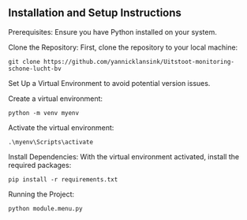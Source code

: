 ## Installation and Setup Instructions

Prerequisites:
Ensure you have Python installed on your system.

Clone the Repository:
First, clone the repository to your local machine:

```
git clone https://github.com/yannicklansink/Uitstoot-monitoring-schone-lucht-bv
```

Set Up a Virtual Environment to avoid potential version issues.

Create a virtual environment:

```
python -m venv myenv
```

Activate the virtual environment:

```
.\myenv\Scripts\activate
```

Install Dependencies:
With the virtual environment activated, install the required packages:

```
pip install -r requirements.txt
```

Running the Project:

```
python module.menu.py
```
